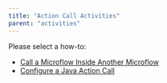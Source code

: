 ```yaml
---
title: "Action Call Activities"
parent: "activities"
---
```

Please select a how-to:

*   [Call a Microflow Inside Another Microflow](call-a-microflow-inside-another-microflow)
*   [Configure a Java Action Call](configure-a-java-action-call)
